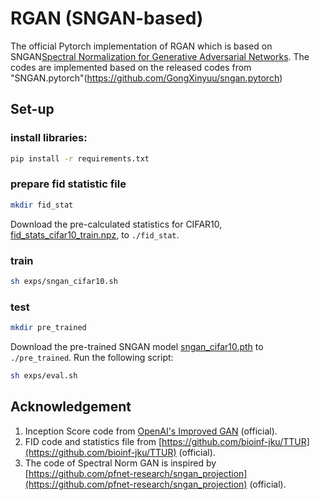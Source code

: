 # RGAN (SNGAN-based)
The official Pytorch implementation of RGAN which is based on SNGAN[Spectral Normalization for Generative Adversarial Networks](https://openreview.net/pdf?id=B1QRgziT-). 
The codes are implemented based on the released codes from "SNGAN.pytorch"(https://github.com/GongXinyuu/sngan.pytorch)

## Set-up

### install libraries:
```bash
pip install -r requirements.txt
```

### prepare fid statistic file
 ```bash
mkdir fid_stat
```
Download the pre-calculated statistics for CIFAR10, 
[fid_stats_cifar10_train.npz](http://bioinf.jku.at/research/ttur/ttur_stats/fid_stats_cifar10_train.npz), to `./fid_stat`.

### train
```bash
sh exps/sngan_cifar10.sh
```

### test
```bash
mkdir pre_trained
```
Download the pre-trained SNGAN model [sngan_cifar10.pth](https://drive.google.com/file/d/1koEJbx9anP2-BEMrqX6jgWXAvEUXG0AU/view?usp=sharing) to `./pre_trained`.
Run the following script:
```bash
sh exps/eval.sh
```

## Acknowledgement

1. Inception Score code from [OpenAI's Improved GAN](https://github.com/openai/improved-gan/tree/master/inception_score) (official).
2. FID code and statistics file from [https://github.com/bioinf-jku/TTUR](https://github.com/bioinf-jku/TTUR) (official).
3. The code of Spectral Norm GAN is inspired by [https://github.com/pfnet-research/sngan_projection](https://github.com/pfnet-research/sngan_projection) (official).
